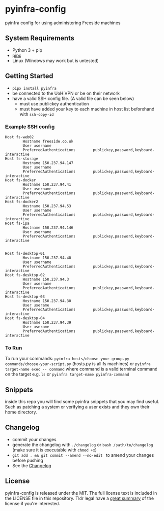 # pyinfra-config
pyinfra config for using administering Freeside machines

## System Requirements
    
- Python 3 + pip  
- [pipx](https://pypa.github.io/pipx/installation/)  
- Linux (Windows may work but is untested)  

## Getting Started

- `pipx install pyinfra`  
- be connected to the UoH VPN or be on their network  
- have a valid SSH config file. (A valid file can be seen below)  
	- must use publickey authentication  
	- must have added your key to each machine in host list beforehand with `ssh-copy-id`  


### Example SSH config

```
Host fs-web02
        Hostname freeside.co.uk
        User username
        PreferredAuthentications        publickey,password,keyboard-interactive
Host fs-storage
        Hostname 150.237.94.147
        User username
        PreferredAuthentications        publickey,password,keyboard-interactive
Host fs-docker
        Hostname 150.237.94.41
        User username
        PreferredAuthentications        publickey,password,keyboard-interactive
Host fs-docker2
        Hostname 150.237.94.53
        User username
        PreferredAuthentications        publickey,password,keyboard-interactive
Host fs-ipa
        Hostname 150.237.94.146
        User username
        PreferredAuthentications        publickey,password,keyboard-interactive


Host fs-desktop-01
        Hostname 150.237.94.40
        User username
        PreferredAuthentications        publickey,password,keyboard-interactive
Host fs-desktop-02
        Hostname 150.237.94.3
        User username
        PreferredAuthentications        publickey,password,keyboard-interactive
Host fs-desktop-03
        Hostname 150.237.94.30
        User userame
        PreferredAuthentications        publickey,password,keyboard-interactive
Host fs-desktop-04
        Hostname 150.237.94.39
        User userame
        PreferredAuthentications        publickey,password,keyboard-interactive
```

### To Run

To run your commands: `pyinfra hosts/choose-your-group.py commands/choose-your-script.py` (hosts.py is all fs machines)
or
`pyinfra target-name exec -- command` where command is a valid terminal command on the target e.g. `ls`
or
`pyinfra target-name pyinfra-command`
## Snippets

inside this repo you will find some pyinfra snippets that you may find useful. Such as patching a system or verifying a user exists and they own their home directory.  

## Changelog
- commit your changes
- generate the changelog with `./changelog` or `bash /path/to/changelog` (make sure it is executable with `chmod +x`)
- `git add . && git commit --amend --no-edit ` to amend your changes before pushing
- See the [Changelog](/CHANGELOG)
  


## License

pyinfra-config is released under the MIT. The full license text is included in the LICENSE file in this repository. Tldr legal have a [great summary](https://tldrlegal.com/license/mit-license) of the license if you're interested.
